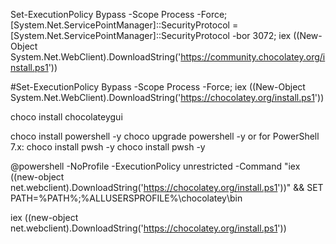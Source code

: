 Set-ExecutionPolicy Bypass -Scope Process -Force; [System.Net.ServicePointManager]::SecurityProtocol = [System.Net.ServicePointManager]::SecurityProtocol -bor 3072; iex ((New-Object System.Net.WebClient).DownloadString('https://community.chocolatey.org/install.ps1'))

#Set-ExecutionPolicy Bypass -Scope Process -Force; iex ((New-Object System.Net.WebClient).DownloadString('https://chocolatey.org/install.ps1'))

choco install chocolateygui

choco install powershell -y
choco upgrade powershell -y
or for PowerShell 7.x:
choco install pwsh -y
choco install pwsh -y



@powershell -NoProfile -ExecutionPolicy unrestricted -Command "iex ((new-object net.webclient).DownloadString('https://chocolatey.org/install.ps1'))" && SET PATH=%PATH%;%ALLUSERSPROFILE%\chocolatey\bin

iex ((new-object net.webclient).DownloadString('https://chocolatey.org/install.ps1'))
